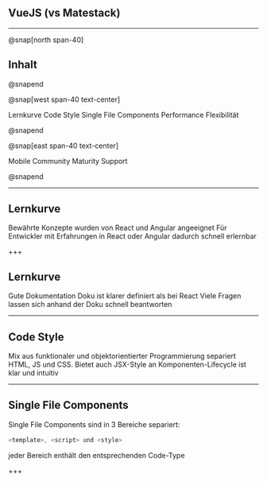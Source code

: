 ## VueJS (vs Matestack)

---

@snap[north span-40]
## Inhalt
@snapend

@snap[west span-40 text-center]

Lernkurve
Code Style
Single File Components
Performance
Flexibilität

@snapend

@snap[east span-40 text-center]

Mobile
Community
Maturity
Support

@snapend

---

## Lernkurve

Bewährte Konzepte wurden von React und Angular angeeignet
Für Entwickler mit Erfahrungen in React oder Angular dadurch schnell erlernbar

+++

## Lernkurve

Gute Dokumentation
Doku ist klarer definiert als bei React
Viele Fragen lassen sich anhand der Doku schnell beantworten

---
## Code Style

Mix aus funktionaler und objektorientierter Programmierung
separiert HTML, JS und CSS. 
Bietet auch JSX-Style an
Komponenten-Lifecycle ist klar und intuitiv

---
## Single File Components

Single File Components sind in 3 Bereiche separiert:
```javascript
<template>, <script> und <style>
```

jeder Bereich enthält den entsprechenden Code-Type

+++

### <template>

@snap[west span-40 text-center]
```pug
  <template lang="pug">
  #app
    template(v-for="item in items")
      v-img(:src='item.image', height='200px')
        .headline {{ item.count }} {{ item.headline }}
          span.grey--text {{ item.subHeadline }}
  </template>
```
@snapend

@snap[east span-40 text-center]
pug Templates analog zu slim
Two-Way Data Binding
@snapend

+++

### <script>
@snap[west span-40 text-center]
```javascript
<script>
export default {
  data: function () {
    return {
      post: { comments: []
      },
    }
  },
  components: {
  },
  created(){
  },
  methods: {
  }
}
</script>
```
@snapend

@snap[east span-40 text-center]


@snapend


+++

@snap[north span-40 text-center]
## <style>
@snapend

@snap[west span-40 text-center]
```
<style>
```
@snapend

@snap[east span-40 text-center]
Im Style der Komponente wird das CSS hinterlegt
durch ``` <style lang="scss"> ``` kann man  
@snapend

---

@snap[west span-40 text-center]
## Performance

Größe der Vue-Bibliothek: 31KB
@snapend

@snap[east span-40 text-center]
![Performance](assets/img/performance.png)
@snapend

---
## Flexibilität

* In der Core Bibliothek von Vue sind die fundamentalen Features um eine App zu bauen integriert.
* Darüber hinaus gibt es einige Erweiterungen, die einfach installiert sind z.B.
  * Vuex für das State-Management
  * Vue Router für das URL-Management innerhalb der App
  * Vue Server-Side Renderer
---

## Mobile

* es gibt mehrere Optionen um Native Apps mit Vue zu bauen. Es gibt jedoch keinen klaren Marktführer.
* NativeScript, Weex und Quasar sind da zu nennen
---
## Community

* Bei Stackoverflow gibt es ~37000 tags mit #vue (React: ~144.000)
* Es gibt ~15.500 npm Pakete bereit zum Installieren (React: ~41.000)
* Bei Github hat das Vue Repository ~142.000 Sterne (React: ~131.000)
* Die meisten Probleme werden bereits in der Dokumentation beantwortet

---
## Wie erwachsen ist VueJs

* Vue wurde im Feburar 2014 released
* Vue wird laut SimiliarTech von ~75.000 Domains verwendet (React: ~263.000)
* Vue wird unter anderem von folgenden Unternehmen verwendet:
  * 9GAG
  * Gitlab
  * Grammarly
  * Nintendo
---
## Support

* Vue ist eine unabhängige Bibliothek
* Das Vue-Team hat 23 Entwickler
* Die Vue Roadmap kann im Github-Repository eingesehen werden

---
## Zusammenfassung

---
## Pros

* Vue's Kernmodule (Vuex, Router, usw.) sind integriert und funktionieren sehr gut
* Schnelle Einarbeitung
* FEDs und BEDs können sich gut und schnell zurechtfinden

---
## Cons

* weniger Plugins und Tools als bei React oder Angular
* kleinere Community

---
## Single File Components

+++
Components können genutzt werden um gekapselte Funktionalitäten zu erstellen 

+++
Components können in andere Components geladen werden und verhalten sich wie Partials

+++
Mit Vue Router können Seitenaufrufe gehandelt werden

+++
```
router-view
```
ermöglicht es die Components zu rendern.
+++
Im route.js werden die Routes deklariert
```
export const routes = [
  { path: '/dashboard', component: Dashboard, children: [
    { path: '/dashboard/posts/index', component: Posts },
  ]},
];
```

+++
Die Child-Component Posts wird im Dashboard mit 
```
router-view
```
wiederum geladen
+++
Es kann mehrere Child-Components geben. Diese können wiederum Child-Components besitzen
+++
Um den State einer App handhaben zu können, wird Vuex genutzt
 
---